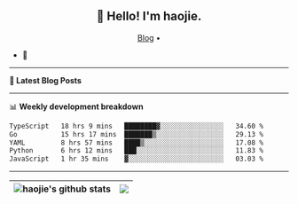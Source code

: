 <h2 align="center">👋 Hello! I'm haojie.</h2>
<p align="center">
  <a href="https://aoyouer.com">Blog</a> •
</p>


- 🔭 


-------

**📝 Latest Blog Posts**


-------

📊 **Weekly development breakdown**
<!--START_SECTION:waka-->

```txt
TypeScript   18 hrs 9 mins   ████████▓░░░░░░░░░░░░░░░░   34.60 %
Go           15 hrs 17 mins  ███████▒░░░░░░░░░░░░░░░░░   29.13 %
YAML         8 hrs 57 mins   ████▒░░░░░░░░░░░░░░░░░░░░   17.08 %
Python       6 hrs 12 mins   ███░░░░░░░░░░░░░░░░░░░░░░   11.83 %
JavaScript   1 hr 35 mins    ▓░░░░░░░░░░░░░░░░░░░░░░░░   03.03 %
```

<!--END_SECTION:waka-->

-------



| <img align="center" src="https://github-readme-stats.vercel.app/api?username=haojie06&show_icons=true&theme=graywhite&show_icons=true&count_private=true&include_all_commits=true&hide_border=true" alt="haojie's github stats" /> | <img align="center" src="https://github-readme-stats.vercel.app/api/top-langs/?username=haojie06&layout=compact&theme=graywhite&hide_border=true&hide=css,html" /> |
| ------------- | ------------- |



